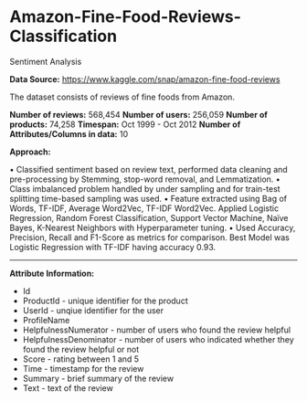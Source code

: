 # Amazon-Fine-Food-Reviews-Classification
Sentiment Analysis

**Data Source:** https://www.kaggle.com/snap/amazon-fine-food-reviews

The dataset consists of reviews of fine foods from Amazon.

**Number of reviews:** 568,454
**Number of users:** 256,059
**Number of products:** 74,258
**Timespan:** Oct 1999 - Oct 2012
**Number of Attributes/Columns in data:** 10

**Approach:**

• Classified sentiment based on review text, performed data cleaning and pre-processing by Stemming, stop-word removal, and Lemmatization.
• Class imbalanced problem handled by under sampling and for train-test splitting time-based sampling was used.
• Feature extracted using Bag of Words, TF-IDF, Average Word2Vec, TF-IDF Word2Vec. Applied Logistic Regression, Random Forest Classification,
Support Vector Machine, Naïve Bayes, K-Nearest Neighbors with Hyperparameter tuning.
• Used Accuracy, Precision, Recall and F1-Score as metrics for comparison. Best Model was Logistic Regression with TF-IDF having accuracy 0.93.

-----------------------

**Attribute Information:**
- Id
- ProductId - unique identifier for the product
- UserId - unqiue identifier for the user
- ProfileName
- HelpfulnessNumerator - number of users who found the review helpful
- HelpfulnessDenominator - number of users who indicated whether they found the review helpful or not
- Score - rating between 1 and 5
- Time - timestamp for the review
- Summary - brief summary of the review
- Text - text of the review
